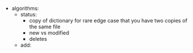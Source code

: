 * algorithms:
    * status:
        - copy of dictionary for rare edge case that you have two copies of the same file
        - new vs modified
        - deletes
    * add:

